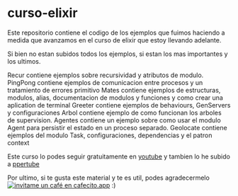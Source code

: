 # curso-elixir

Este repositorio contiene el codigo de los ejemplos que fuimos haciendo a medida que avanzamos en el curso de elixir
que estoy llevando adelante.

Si bien no estan subidos todos los ejemplos, si estan los mas importantes y los ultimos.


Recur contiene ejemplos sobre recursividad y atributos de modulo.
PingPong contiene ejemplos de comunicacion entre procesos y un tratamiento de errores primitivo
Mates contiene ejemplos de estructuras, modulos, alias, documentacion de modulos y funciones y como crear una aplication de terminal
Greeter contiene ejemplos de behaviours, GenServers y configuraciones
Arbol contiene ejemplo de como funcionan los arboles de supervision.
Agentes contiene un ejemplo sobre como usar el modulo Agent para persistir el estado en un proceso separado.
Geolocate contiene ejemplos del modulo Task, configuraciones, dependencias y el patron context

Este curso lo podes seguir gratuitamente en [youtube](https://www.youtube.com/playlist?list=PLMLox3fRb_I4_4-DnU3yS_EglDAuVpeEg)
y tambien lo he subido a [ppertube](https://htp.live/video-channels/programando_con_elixir/videos)

Por ultimo, si te gusta este material y te es util, podes agradecermelo [![invitame un café en cafecito.app](https://cdn.cafecito.app/imgs/buttons/button_1.svg)](https://cafecito.app/idcmardelplata) :)
